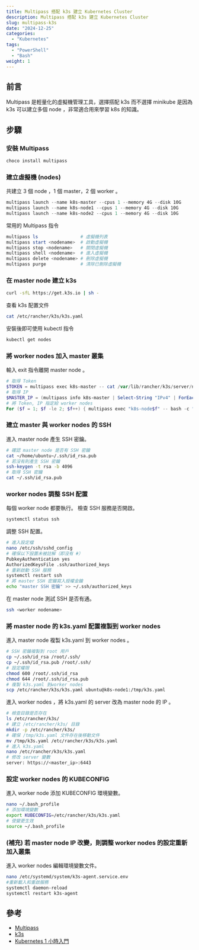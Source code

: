 ```yaml
---
title: Multipass 搭配 k3s 建立 Kubernetes Cluster
description: Multipass 搭配 k3s 建立 Kubernetes Cluster
slug: multipass-k3s
date: "2024-12-25"
categories:
  - "Kubernetes"
tags:
  - "PowerShell"
  - "Bash"
weight: 1
---
```


## 前言

Multipass 是輕量化的虛擬機管理工具，選擇搭配 k3s 而不選擇 minikube 是因為 k3s 可以建立多個 node ，非常適合用來學習 k8s 的知識。

## 步驟

### 安裝 Multipass

```powershell
choco install multipass
```

### 建立虛擬機 (nodes)

共建立 3 個 node ，1 個 master，2 個 worker 。

```powershell
multipass launch --name k8s-master --cpus 1 --memory 4G --disk 10G
multipass launch --name k8s-node1 --cpus 1 --memory 4G --disk 10G
multipass launch --name k8s-node2 --cpus 1 --memory 4G --disk 10G
```

常用的 Multipass 指令

```powershell
multipass ls                # 虛擬機列表
multipass start <nodename>  # 啟動虛擬機
multipass stop <nodename>   # 關閉虛擬機
multipass shell <nodename>  # 進入虛擬機
multipass delete <nodename> # 刪除虛擬機
multipass purge             # 清除已刪除虛擬機
```

### 在 master node 建立 k3s

```bash
curl -sfL https://get.k3s.io | sh -
```

查看 k3s 配置文件

```bash
cat /etc/rancher/k3s/k3s.yaml
```

安裝後即可使用 kubectl 指令

```bash
kubectl get nodes
```

### 將 worker nodes 加入 master 叢集

輸入 exit 指令離開 master node 。

```powershell
# 取得 Token
$TOKEN = multipass exec k8s-master -- cat /var/lib/rancher/k3s/server/node-token
# 取得 IP
$MASTER_IP = (multipass info k8s-master | Select-String "IPv4" | ForEach-Object { $_ -replace 'IPv4:\s*', '' }).Trim()
# 將 Token, IP 指定給 worker nodes
For ($f = 1; $f -le 2; $f++) { multipass exec "k8s-node$f" -- bash -c "curl -sfL https://get.k3s.io | K3S_URL='https://$($MASTER_IP):6443' K3S_TOKEN='$TOKEN' sh -" }
```

### 建立 master 與 worker nodes 的 SSH

進入 master node 產生 SSH 密鑰。

```bash
# 確認 master node 是否有 SSH 密鑰
cat ~/home/ubuntu~/.ssh/id_rsa.pub
# 若沒有則產生 SSH 密鑰
ssh-keygen -t rsa -b 4096
# 取得 SSH 密鑰
cat ~/.ssh/id_rsa.pub
```

### worker nodes 調整 SSH 配置

每個 worker node 都要執行。
檢查 SSH 服務是否開啟。

```bash
systemctl status ssh
```

調整 SSH 配置。

```bash
# 進入設定檔
nano /etc/ssh/sshd_config
# 確保以下設置未被註解（即沒有 #）
PubkeyAuthentication yes
AuthorizedKeysFile .ssh/authorized_keys
# 重新啟動 SSH 服務
systemctl restart ssh
# 將 master SSH 密鑰寫入授權金鑰
echo "master SSH 密鑰" >> ~/.ssh/authorized_keys
```

在 master node 測試 SSH 是否有通。

```bash
ssh <worker nodename>
```

### 將 master node 的 k3s.yaml 配置複製到 worker nodes

進入 master node 複製 k3s.yaml 到 worker nodes 。

```bash
# SSH 密鑰複製到 root 用戶
cp ~/.ssh/id_rsa /root/.ssh/
cp ~/.ssh/id_rsa.pub /root/.ssh/
# 設定權限
chmod 600 /root/.ssh/id_rsa
chmod 644 /root/.ssh/id_rsa.pub
# 複製 k3s.yaml 到worker nodes
scp /etc/rancher/k3s/k3s.yaml ubuntu@k8s-node1:/tmp/k3s.yaml
```

進入 worker nodes ，將 k3s.yaml 的 server 改為 master node 的 IP 。

```bash
# 檢查目錄是否存在
ls /etc/rancher/k3s/
# 建立 /etc/rancher/k3s/ 目錄
mkdir -p /etc/rancher/k3s/
# 確保 /tmp/k3s.yaml 文件存在後移動文件
mv /tmp/k3s.yaml /etc/rancher/k3s/k3s.yaml
# 進入 k3s.yaml
nano /etc/rancher/k3s/k3s.yaml
# 修改 server 變數
server: https://<master_ip>:6443
```

### 設定 worker nodes 的 KUBECONFIG

進入 worker node 添加 KUBECONFIG 環境變數。

```bash
nano ~/.bash_profile
# 添加環境變數
export KUBECONFIG=/etc/rancher/k3s/k3s.yaml
# 使變更生效
source ~/.bash_profile
```

### (補充) 若 master node IP 改變，則調整 worker nodes 的設定重新加入叢集

進入 worker nodes 編輯環境變數文件。

```bash
nano /etc/systemd/system/k3s-agent.service.env
#重新載入和重啟服務
systemctl daemon-reload
systemctl restart k3s-agent
```

## 參考

- [Multipass](https://canonical.com/multipass)
- [k3s](https://k3s.io/)
- [Kubernetes 1 小時入門](https://geekhour.net/2023/12/23/kubernetes/)
